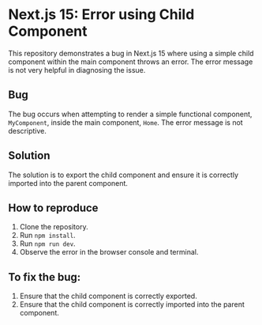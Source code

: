 # Next.js 15: Error using Child Component

This repository demonstrates a bug in Next.js 15 where using a simple child component within the main component throws an error. The error message is not very helpful in diagnosing the issue.

## Bug

The bug occurs when attempting to render a simple functional component, `MyComponent`, inside the main component, `Home`.  The error message is not descriptive. 

## Solution

The solution is to export the child component and ensure it is correctly imported into the parent component.

## How to reproduce

1. Clone the repository.
2. Run `npm install`.
3. Run `npm run dev`.
4. Observe the error in the browser console and terminal.

## To fix the bug:

1. Ensure that the child component is correctly exported.
2. Ensure that the child component is correctly imported into the parent component.